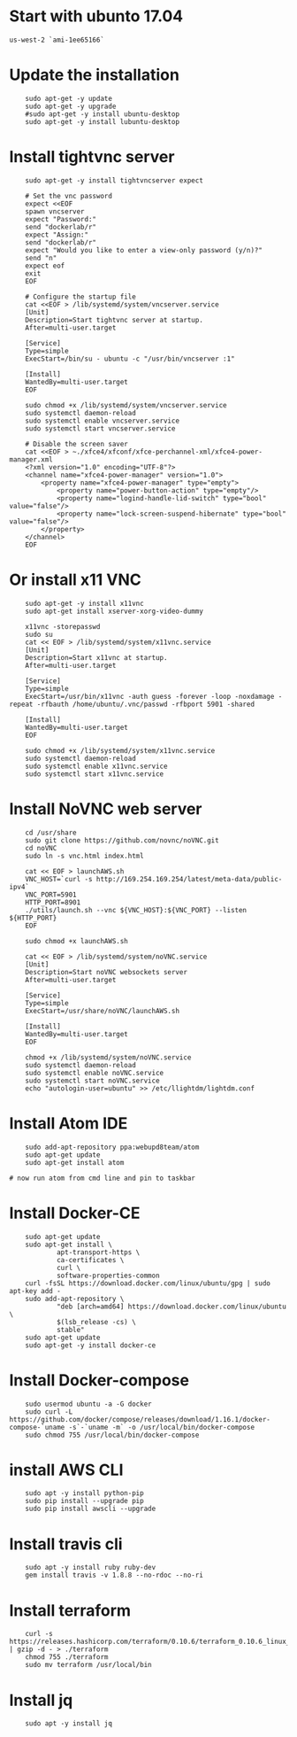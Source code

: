# Start with ubunto 17.04

	us-west-2 `ami-1ee65166`

# Update the installation

		sudo apt-get -y update
		sudo apt-get -y upgrade
		#sudo apt-get -y install ubuntu-desktop
		sudo apt-get -y install lubuntu-desktop

# Install tightvnc server

		sudo apt-get -y install tightvncserver expect
		
		# Set the vnc password
		expect <<EOF
		spawn vncserver
		expect "Password:"
		send "dockerlab/r"
		expect "Assign:"
		send "dockerlab/r"
		expect "Would you like to enter a view-only password (y/n)?"
		send "n"
		expect eof
		exit
		EOF

		# Configure the startup file
		cat <<EOF > /lib/systemd/system/vncserver.service
		[Unit]
		Description=Start tightvnc server at startup.
		After=multi-user.target

		[Service]
		Type=simple
		ExecStart=/bin/su - ubuntu -c "/usr/bin/vncserver :1"

		[Install]
		WantedBy=multi-user.target
		EOF

		sudo chmod +x /lib/systemd/system/vncserver.service
		sudo systemctl daemon-reload
		sudo systemctl enable vncserver.service
		sudo systemctl start vncserver.service

		# Disable the screen saver
		cat <<EOF > ~./xfce4/xfconf/xfce-perchannel-xml/xfce4-power-manager.xml
		<?xml version="1.0" encoding="UTF-8"?>
		<channel name="xfce4-power-manager" version="1.0">
			<property name="xfce4-power-manager" type="empty">
				<property name="power-button-action" type="empty"/>
				<property name="logind-handle-lid-switch" type="bool" value="false"/>
				<property name="lock-screen-suspend-hibernate" type="bool" value="false"/>
			</property>
		</channel>
		EOF


# Or install x11 VNC

		sudo apt-get -y install x11vnc
		sudo apt-get install xserver-xorg-video-dummy

		x11vnc -storepasswd
		sudo su
		cat << EOF > /lib/systemd/system/x11vnc.service
		[Unit]
		Description=Start x11vnc at startup.
		After=multi-user.target

		[Service]
		Type=simple
		ExecStart=/usr/bin/x11vnc -auth guess -forever -loop -noxdamage -repeat -rfbauth /home/ubuntu/.vnc/passwd -rfbport 5901 -shared

		[Install]
		WantedBy=multi-user.target
		EOF

		sudo chmod +x /lib/systemd/system/x11vnc.service
		sudo systemctl daemon-reload
		sudo systemctl enable x11vnc.service
		sudo systemctl start x11vnc.service

# Install NoVNC web server

		cd /usr/share
		sudo git clone https://github.com/novnc/noVNC.git
		cd noVNC
		sudo ln -s vnc.html index.html

		cat << EOF > launchAWS.sh
		VNC_HOST=`curl -s http://169.254.169.254/latest/meta-data/public-ipv4`
		VNC_PORT=5901
		HTTP_PORT=8901
		./utils/launch.sh --vnc ${VNC_HOST}:${VNC_PORT} --listen ${HTTP_PORT}
		EOF
		
		sudo chmod +x launchAWS.sh
		
		cat << EOF > /lib/systemd/system/noVNC.service
		[Unit]
		Description=Start noVNC websockets server
		After=multi-user.target
		
		[Service]
		Type=simple
		ExecStart=/usr/share/noVNC/launchAWS.sh
		
		[Install]
		WantedBy=multi-user.target
		EOF

		chmod +x /lib/systemd/system/noVNC.service
		sudo systemctl daemon-reload
		sudo systemctl enable noVNC.service
		sudo systemctl start noVNC.service
		echo "autologin-user=ubuntu" >> /etc/llightdm/lightdm.conf

# Install Atom IDE

		sudo add-apt-repository ppa:webupd8team/atom
		sudo apt-get update
		sudo apt-get install atom

	# now run atom from cmd line and pin to taskbar

# Install Docker-CE

		sudo apt-get update
		sudo apt-get install \
				apt-transport-https \
				ca-certificates \
				curl \
				software-properties-common
		curl -fsSL https://download.docker.com/linux/ubuntu/gpg | sudo apt-key add -
		sudo add-apt-repository \
				"deb [arch=amd64] https://download.docker.com/linux/ubuntu \
				$(lsb_release -cs) \
				stable"
		sudo apt-get update
		sudo apt-get -y install docker-ce

# Install Docker-compose

		sudo usermod ubuntu -a -G docker
		sudo curl -L https://github.com/docker/compose/releases/download/1.16.1/docker-compose-`uname -s`-`uname -m` -o /usr/local/bin/docker-compose
		sudo chmod 755 /usr/local/bin/docker-compose

# install AWS CLI

		sudo apt -y install python-pip
		sudo pip install --upgrade pip
		sudo pip install awscli --upgrade

# Install travis cli

		sudo apt -y install ruby ruby-dev
		gem install travis -v 1.8.8 --no-rdoc --no-ri

# Install terraform

		curl -s https://releases.hashicorp.com/terraform/0.10.6/terraform_0.10.6_linux_amd64.zip | gzip -d - > ./terraform
		chmod 755 ./terraform
		sudo mv terraform /usr/local/bin

# Install jq

		sudo apt -y install jq
